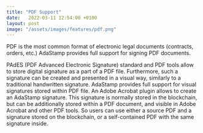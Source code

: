 ```yaml
---
title: "PDF Support"
date:   2022-03-11 12:54:00 +0100
layout: post
image: "/assets/images/features/pdf.png"
---
```


PDF is the most common format of electronic legal documents (contracts, orders, etc.) AdaStamp provides full support for signing PDF documents.

PAdES (PDF Advanced Electronic Signature) standard and PDF tools allow to store digital signature as a part of a PDF file. Furthermore, such a signature can be created and presented in a visual way, similarly to a traditional handwritten signature. AdaStamp provides full support for visual signatures stored within PDF file. An Adobe Acrobat plugin allows to create an AdaStamp signature. This signature is normally stored in the blockchain, but can be additionally stored within  a PDF document, and visible in Adobe Acrobat and other PDF tools. So users can use either a source PDF and a signature stored on the blockchain, or a self-contained PDF with the same signature inside.
